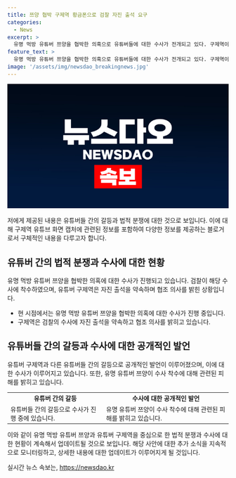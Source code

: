 ```yaml
---
title: 쯔양 협박 구제역 황금폰으로 검찰 자진 출석 요구
categories:
  - News
excerpt: >
  유명 먹방 유튜버 쯔양을 협박한 의혹으로 유튜버들에 대한 수사가 전개되고 있다. 구제역이 검찰에 자진 출석을 약속하며 수사에 협조할 의사를 밝히고 있는 가운데, 혐의를 받는 유튜버들에 대한 수사가 진행 중이다. 최근 공개된 녹취에 따르면 쯔양에 대한 협박 계획과 금전 갈취가 확인되었으며, 쯔양 역시 4년간 불법 촬영물 유포 협박과 폭행을 당해 40억 원 이상을 피해자로써 입은 것으로 알려졌다. 관련하여 유튜버 구제역은 검찰 조사를 통해 사실을 밝히고자 하며, 해당 사건에 대한 수사를 촉구하고 있다.
feature_text: >
  유명 먹방 유튜버 쯔양을 협박한 의혹으로 유튜버들에 대한 수사가 전개되고 있다. 구제역이 검찰에 자진 출석을 약속하며 수사에 협조할 의사를 밝히고 있는 가운데, 혐의를 받는 유튜버들에 대한 수사가 진행 중이다. 최근 공개된 녹취에 따르면 쯔양에 대한 협박 계획과 금전 갈취가 확인되었으며, 쯔양 역시 4년간 불법 촬영물 유포 협박과 폭행을 당해 40억 원 이상을 피해자로써 입은 것으로 알려졌다. 관련하여 유튜버 구제역은 검찰 조사를 통해 사실을 밝히고자 하며, 해당 사건에 대한 수사를 촉구하고 있다.
image: '/assets/img/newsdao_breakingnews.jpg'
---
```


<p><img src="/assets/img/newsdao_breakingnews.jpg" alt="cryptoinkorea 속보" /></p>

<p>저에게 제공된 내용은 유튜버들 간의 갈등과 법적 분쟁에 대한 것으로 보입니다. 이에 대해 구제역 유튜브 화면 캡처에 관련된 정보를 포함하여 다양한 정보를 제공하는 블로거로서 구체적인 내용을 다루고자 합니다.</p>

<h2 data-ke-size="size26">유튜버 간의 법적 분쟁과 수사에 대한 현황</h2>

<p data-ke-size="size16">유명 먹방 유튜버 쯔양을 협박한 의혹에 대한 수사가 진행되고 있습니다. 검찰이 해당 수사에 착수하였으며, 유튜버 구제역은 자진 출석을 약속하며 협조 의사를 밝힌 상황입니다.</p>

<ul>
  <li>현 시점에서는 유명 먹방 유튜버 쯔양을 협박한 의혹에 대한 수사가 진행 중입니다.</li>
  <li>구제역은 검찰의 수사에 자진 출석을 약속하고 협조 의사를 밝히고 있습니다.</li>
</ul>

<h2 data-ke-size="size26">유튜버들 간의 갈등과 수사에 대한 공개적인 발언</h2>

<p data-ke-size="size16">유튜버 구제역과 다른 유튜버들 간의 갈등으로 공개적인 발언이 이루어졌으며, 이에 대한 수사가 이루어지고 있습니다. 또한, 유명 유튜버 쯔양이 수사 착수에 대해 관련된 피해를 밝히고 있습니다.</p>

<table>
  <tr>
    <td style="text-align: center; height: 17px;"><b>유튜버 간의 갈등</b></td>
    <td style="text-align: center; height: 17px;"><b>수사에 대한 공개적인 발언</b></td>
  </tr>
  <tr>
    <td>유튜버들 간의 갈등으로 수사가 진행 중에 있습니다.</td>
    <td>유명 유튜버 쯔양이 수사 착수에 대해 관련된 피해를 밝히고 있습니다.</td>
  </tr>
</table>

<p>이와 같이 유명 먹방 유튜버 쯔양과 유튜버 구제역을 중심으로 한 법적 분쟁과 수사에 대한 현황이 계속해서 업데이트될 것으로 보입니다. 해당 사안에 대한 추가 소식을 지속적으로 모니터링하고, 상세한 내용에 대한 업데이트가 이루어지게 될 것입니다.</p>
실시간 뉴스 속보는, <a href="https://newsdao.kr" rel="dofollow">https://newsdao.kr</a>


